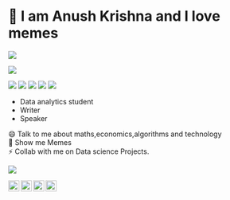 # :wave:  I am Anush Krishna and I love memes
<a href=https://github.com/TesseractCoding/NeoAlgo>
   <img src=https://img.shields.io/badge/NeoAlgo-collaborator-brightgreen>
</a>

![](https://github-readme-stats.vercel.app/api?username=anushkrishnav&show_icons=true&title_color=8fe9e0&icon_color=79ff97&text_color=e43f5a&theme=dark)

<p>
   <a><img src="https://img.icons8.com/color/48/000000/python.png"></a>
   <a><img src="https://img.icons8.com/color/48/000000/java-coffee-cup-logo.png"></a>
   <a><img src="https://img.icons8.com/color/48/000000/c-programming.png"></a>
   <a><img src="https://img.icons8.com/nolan/64/html-5.png"></a>
   <a><img src="https://img.icons8.com/color/48/000000/css3.png"></a>
</p>
<a>
<link rel="stylesheet" href="https://cdn.jsdelivr.net/gh/konpa/devicon@master/devicon.min.css">
<i class="devicon-c-plain"></i>
</a>

* Data analytics student
* Writer 
* Speaker

😄 Talk to me about maths,economics,algorithms and technology <br>
🔭 Show me Memes <br>
⚡ Collab with me on Data science Projects.
<br>

![](https://media.giphy.com/media/xUOwGj1jwTZq5Kh3Ko/giphy.gif)


<p>
<a href="https://twitter.com/Anush_krishna_v">
  <img align="left" alt="Anush Krishna | Twitter" width="22px" src="https://cdn.jsdelivr.net/npm/simple-icons@v3/icons/twitter.svg" />
</a>
<a href="https://www.linkedin.com/in/anush-krishna-8270941a0/">
  <img align="left" alt="Anushkrishna's LinkdeIN" width="22px" src="https://cdn.jsdelivr.net/npm/simple-icons@v3/icons/linkedin.svg" />
</a>
<a href="https://www.instagram.com/__.patronus.__/?hl=en/">
  <img align="left" alt="Anush krishna's Instagram" width="22px" src="https://cdn.jsdelivr.net/npm/simple-icons@v3/icons/instagram.svg" />
</a>
<a href="https://medium.com/@anush.venkatakrishna">
  <img align="left" alt="Anush krishna's Instagram" width="22px" src="https://cdn.jsdelivr.net/npm/simple-icons@3.0.1/icons/medium.svg" />
</a>
</p>


<!--
**anushkrishnav/anushkrishnav** is a ✨ _special_ ✨ repository because its `README.md` (this file) appears on your GitHub profile.

Here are some ideas to get you started:

- 🔭 I’m currently working on ...
- 🌱 I’m currently learning ...
- 👯 I’m looking to collaborate on ...
- 🤔 I’m looking for help with ...
- 💬 Ask me about ...
- 📫 How to reach me: ...
- 😄 Pronouns: ...
- ⚡ Fun fact: ...
-->
